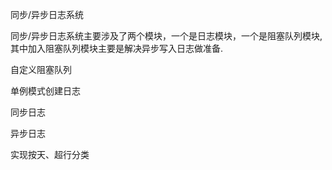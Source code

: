 同步/异步日志系统

同步/异步日志系统主要涉及了两个模块，一个是日志模块，一个是阻塞队列模块,其中加入阻塞队列模块主要是解决异步写入日志做准备.

自定义阻塞队列

单例模式创建日志

同步日志

异步日志

实现按天、超行分类
